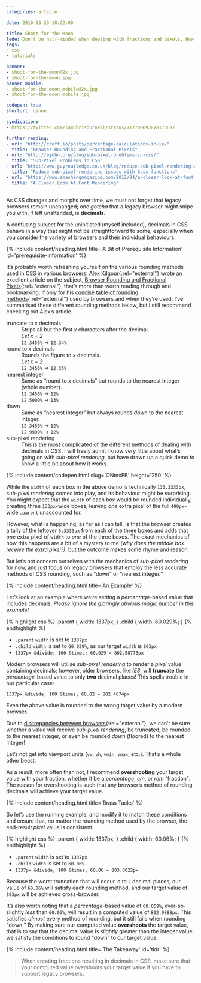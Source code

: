 ```yaml
---
categories: article

date: 2016-03-23 18:22:00

title: Shoot for the Moon
lede: Don’t be half-minded when dealing with fractions and pixels. How can we ensure all browsers interpret fractions in our CSS equally?
tags:
- css
- tutorials

banner:
- shoot-for-the-moon@2x.jpg
- shoot-for-the-moon.jpg
banner_mobile:
- shoot-for-the-moon_mobile@2x.jpg
- shoot-for-the-moon_mobile.jpg

codepen: true
shorturl: uanoe

syndication:
- https://twitter.com/iamchrisburnell/status/712709693878173697

further_reading:
- url: "http://cruft.io/posts/percentage-calculations-in-ie/"
  title: "Browser Rounding and Fractional Pixels"
- url: "http://ejohn.org/blog/sub-pixel-problems-in-css/"
  title: "Sub-Pixel Problems in CSS"
- url: "http://www.guyroutledge.co.uk/blog/reduce-sub-pixel-rendering-with-sass/"
  title: "Reduce sub-pixel rendering issues with Sass functions"
- url: "https://www.smashingmagazine.com/2012/04/a-closer-look-at-font-rendering/"
  title: "A Closer Look At Font Rendering"
---
```



As CSS changes and morphs over time, we must not forget that legacy browsers remain unchanged; one *gotcha* that a legacy browser might snipe you with, if left unattended, is **decimals**.

A confusing subject for the uninitiated (myself included), decimals in CSS behave in a way that might not be straightforward to some, especially when you consider the variety of browsers and their individual behaviours.


{% include content/heading.html title='A Bit of Prerequisite Information' id='prerequisite-information' %}

It’s probably worth refreshing yourself on the various rounding methods used in CSS in various browsers. [Alex Kilgour](https://github.com/howlingmad/){:rel="external"} wrote an excellent article on the subject, [Browser Rounding and Fractional Pixels](http://cruft.io/posts/percentage-calculations-in-ie/){:rel="external"}, that’s more than worth reading through and bookmarking, if only for his [concise table of rounding methods](http://cruft.io/posts/percentage-calculations-in-ie/#browser-table){:rel="external"} used by browsers and when they’re used. I’ve summarised these different rounding methods below, but I still recommend checking out Alex’s article.

<dl>
    <dt>truncate to <em>x</em> decimals</dt>
    <dd>
        Strips all but the first <em>x</em> characters after the decimal.<br>
        <em>Let x = 2</em><br>
        <code>12.3456%</code> → <code>12.34%</code>
    </dd>
    <dt>round to <em>x</em> decimals</dt>
    <dd>
        Rounds the figure to <em>x</em> decimals.<br>
        <em>Let x = 2</em><br>
        <code>12.3456%</code> → <code>12.35%</code>
    </dd>
    <dt>nearest integer</dt>
    <dd>
        Same as <q>round to <em>x</em> decimals</q> but rounds to the nearest integer (whole number).<br>
        <code>12.3456%</code> → <code>12%</code><br>
        <code>12.5000%</code> → <code>13%</code>
    </dd>
    <dt>down</dt>
    <dd>
        Same as <q>nearest integer</q> but always rounds <em>down</em> to the nearest integer.<br>
        <code>12.3456%</code> → <code>12%</code><br>
        <code>12.9999%</code> → <code>12%</code>
    </dd>
    <dt>sub-pixel rendering</dt>
    <dd>
        This is the most complicated of the different methods of dealing with decimals in CSS. I will freely admit I know very little about what’s going on with <em>sub-pixel rendering</em>, but have drawn up a quick demo to show a little bit about how it works.
    </dd>
</dl>

{% include content/codepen.html slug='ONmxEB' height='250' %}

While the `width` of each box in the above demo is technically `133.3333px`, *sub-pixel rendering* comes into play, and its behaviour might be surprising. You might expect that the `width` of each box would be rounded individually, creating three `133px`-wide boxes, leaving *one* extra pixel of the full `400px`-wide `.parent` unaccounted for.

However, what is happening, as far as I can tell, is that the browser creates a tally of the leftover `0.3333px` from each of the three boxes and adds that *one* extra pixel of `width` to *one* of the three boxes. The exact mechanics of how this happens are a bit of a mystery to me *(why does the middle box receive the extra pixel?)*, but the outcome makes some rhyme and reason.

But let’s not concern ourselves with the mechanics of *sub-pixel rendering* for now, and just focus on legacy browsers that employ the less accurate methods of CSS rounding, such as <q>down</q> or <q>nearest integer.</q>


{% include content/heading.html title='An Example' %}

Let’s look at an example where we’re setting a *percentage*-based value that includes decimals. *Please ignore the glaringly obvious magic number in this example!*

{% highlight css %}
.parent {
    width: 1337px;
}
.child {
    width: 60.029%;
}
{% endhighlight %}

- `.parent` `width` is set to `1337px`
- `.child` `width` is set to `60.029%`, as our target `width` is `803px`
- `1337px &divide; 100 &times; 60.029 = 802.58773px`

Modern browsers will utilise *sub-pixel rendering* to render a *pixel* value containing decimals; however, older browsers, like *IE8*, will **truncate** the *percentage*-based value to only **two** decimal places! This spells trouble in our particular case:

`1337px &divide; 100 &times; 60.02 = 802.4674px`

Even the above value is rounded to the wrong target value by a modern browser.

Due to [discrepancies between browsers](http://cruft.io/posts/percentage-calculations-in-ie/#browser-table){:rel="external"}, we can’t be sure whether a value will receive *sub-pixel rendering*, be truncated, be rounded to the nearest integer, or even be rounded *down* (floored) to the nearest integer!

<aside>
    <p>Let’s not get into viewport units (<code>vw</code>, <code>vh</code>, <code>vmin</code>, <code>vmax</code>, etc.). That’s a whole other beast.</p>
</aside>

As a result, more often than not, I recommend **overshooting** your target value with your fraction, whether it be a *percentage*, *em*, or *rem* <q>fraction</q>. The reason for overshooting is such that any browser’s method of rounding decimals will achieve your target value.


{% include content/heading.html title='Brass Tacks' %}

So let’s use the running example, and modify it to match these conditions and ensure that, no matter the rounding method used by the browser, the end-result *pixel* value is consistent.

{% highlight css %}
.parent {
    width: 1337px;
}
.child {
    width: 60.06%;
}
{% endhighlight %}

- `.parent` `width` is set to `1337px`
- `.child` `width` is set to `60.06%`
- `1337px &divide; 100 &times; 60.06 = 803.0022px`

Because the worst truncation that will occur is to `2` decimal places, our value of `60.06%` will satisfy each rounding method, and our target value of `803px` will be achieved cross-browser.

It’s also worth noting that a *percentage*-based value of `60.059%`, ever-so-slightly *less* than `60.06%`, will result in a computed value of `802.9888px`. This satisfies *almost* every method of rounding, but it still fails when rounding <q>down.</q> By making sure our computed value **overshoots** the target value, that is to say that the decimal value is *slightly* greater than the integer value, we satisfy the conditions to round <q>down</q> to our target value.


{% include content/heading.html title='The Takeaway' id='tldr' %}

> When creating fractions resulting in decimals in CSS, make sure that your computed value overshoots your target value if you have to support legacy browsers.
